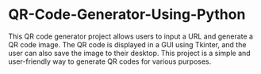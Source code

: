 # QR-Code-Generator-Using-Python
This QR code generator project allows users to input a URL and generate a QR code image. The QR code is displayed in a GUI using Tkinter, and the user can also save the image to their desktop. This project is a simple and user-friendly way to generate QR codes for various purposes.
